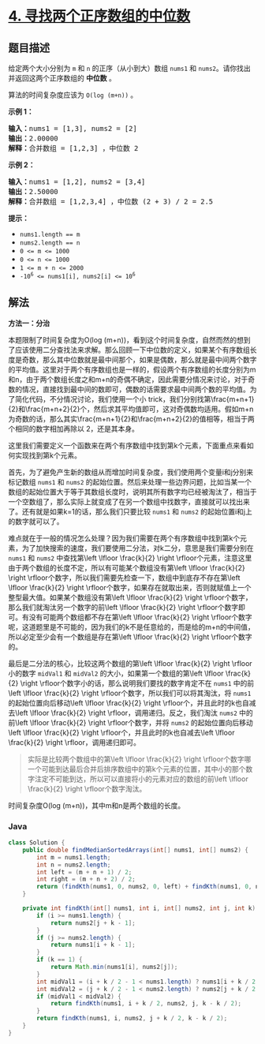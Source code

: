 # [4. 寻找两个正序数组的中位数](https://leetcode.cn/problems/median-of-two-sorted-arrays)

## 题目描述

<p>给定两个大小分别为 <code>m</code> 和 <code>n</code> 的正序（从小到大）数组&nbsp;<code>nums1</code> 和&nbsp;<code>nums2</code>。请你找出并返回这两个正序数组的 <strong>中位数</strong> 。</p>

<p>算法的时间复杂度应该为 <code>O(log (m+n))</code> 。</p>

<p><strong>示例 1：</strong></p>

<pre>
<strong>输入：</strong>nums1 = [1,3], nums2 = [2]
<strong>输出：</strong>2.00000
<strong>解释：</strong>合并数组 = [1,2,3] ，中位数 2
</pre>

<p><strong>示例 2：</strong></p>

<pre>
<strong>输入：</strong>nums1 = [1,2], nums2 = [3,4]
<strong>输出：</strong>2.50000
<strong>解释：</strong>合并数组 = [1,2,3,4] ，中位数 (2 + 3) / 2 = 2.5
</pre>

<p><strong>提示：</strong></p>

<ul>
	<li><code>nums1.length == m</code></li>
	<li><code>nums2.length == n</code></li>
	<li><code>0 &lt;= m &lt;= 1000</code></li>
	<li><code>0 &lt;= n &lt;= 1000</code></li>
	<li><code>1 &lt;= m + n &lt;= 2000</code></li>
	<li><code>-10<sup>6</sup> &lt;= nums1[i], nums2[i] &lt;= 10<sup>6</sup></code></li>
</ul>

## 解法

**方法一：分治**

本题限制了时间复杂度为O(log (m+n))，看到这个时间复杂度，自然而然的想到了应该使用二分查找法来求解。那么回顾一下中位数的定义，如果某个有序数组长度是奇数，那么其中位数就是最中间那个，如果是偶数，那么就是最中间两个数字的平均值。这里对于两个有序数组也是一样的，假设两个有序数组的长度分别为m和n，由于两个数组长度之和m+n的奇偶不确定，因此需要分情况来讨论，对于奇数的情况，直接找到最中间的数即可，偶数的话需要求最中间两个数的平均值。为了简化代码，不分情况讨论，我们使用一个小 trick，我们分别找第\frac{m+n+1}{2}和\frac{m+n+2}{2}个，然后求其平均值即可，这对奇偶数均适用。假如m+n为奇数的话，那么其实\frac{m+n+1}{2}和\frac{m+n+2}{2}的值相等，相当于两个相同的数字相加再除以 2，还是其本身。

这里我们需要定义一个函数来在两个有序数组中找到第k个元素，下面重点来看如何实现找到第k个元素。

首先，为了避免产生新的数组从而增加时间复杂度，我们使用两个变量i和j分别来标记数组 `nums1` 和 `nums2` 的起始位置。然后来处理一些边界问题，比如当某一个数组的起始位置大于等于其数组长度时，说明其所有数字均已经被淘汰了，相当于一个空数组了，那么实际上就变成了在另一个数组中找数字，直接就可以找出来了。还有就是如果k=1的话，那么我们只要比较 `nums1` 和 `nums2` 的起始位置i和j上的数字就可以了。

难点就在于一般的情况怎么处理？因为我们需要在两个有序数组中找到第k个元素，为了加快搜索的速度，我们要使用二分法，对k二分，意思是我们需要分别在 `nums1` 和 `nums2` 中查找第\left \lfloor \frac{k}{2} \right \rfloor个元素，注意这里由于两个数组的长度不定，所以有可能某个数组没有第\left \lfloor \frac{k}{2} \right \rfloor个数字，所以我们需要先检查一下，数组中到底存不存在第\left \lfloor \frac{k}{2} \right \rfloor个数字，如果存在就取出来，否则就赋值上一个整型最大值。如果某个数组没有第\left \lfloor \frac{k}{2} \right \rfloor个数字，那么我们就淘汰另一个数字的前\left \lfloor \frac{k}{2} \right \rfloor个数字即可。有没有可能两个数组都不存在第\left \lfloor \frac{k}{2} \right \rfloor个数字呢，这道题里是不可能的，因为我们的k不是任意给的，而是给的m+n的中间值，所以必定至少会有一个数组是存在第\left \lfloor \frac{k}{2} \right \rfloor个数字的。

最后是二分法的核心，比较这两个数组的第\left \lfloor \frac{k}{2} \right \rfloor小的数字 `midVal1` 和 `midVal2` 的大小，如果第一个数组的第\left \lfloor \frac{k}{2} \right \rfloor个数字小的话，那么说明我们要找的数字肯定不在 `nums1` 中的前\left \lfloor \frac{k}{2} \right \rfloor个数字，所以我们可以将其淘汰，将 `nums1` 的起始位置向后移动\left \lfloor \frac{k}{2} \right \rfloor个，并且此时的k也自减去\left \lfloor \frac{k}{2} \right \rfloor，调用递归。反之，我们淘汰 `nums2` 中的前\left \lfloor \frac{k}{2} \right \rfloor个数字，并将 `nums2` 的起始位置向后移动\left \lfloor \frac{k}{2} \right \rfloor个，并且此时的k也自减去\left \lfloor \frac{k}{2} \right \rfloor，调用递归即可。

> 实际是比较两个数组中的第\left \lfloor \frac{k}{2} \right \rfloor个数字哪一个可能到达最后合并后排序数组中的第k个元素的位置，其中小的那个数字注定不可能到达，所以可以直接将小的元素对应的数组的前\left \lfloor \frac{k}{2} \right \rfloor个数字淘汰。

时间复杂度O(log (m+n))，其中m和n是两个数组的长度。

### **Java**

```java
class Solution {
    public double findMedianSortedArrays(int[] nums1, int[] nums2) {
        int m = nums1.length;
        int n = nums2.length;
        int left = (m + n + 1) / 2;
        int right = (m + n + 2) / 2;
        return (findKth(nums1, 0, nums2, 0, left) + findKth(nums1, 0, nums2, 0, right)) / 2.0;
    }

    private int findKth(int[] nums1, int i, int[] nums2, int j, int k) {
        if (i >= nums1.length) {
            return nums2[j + k - 1];
        }
        if (j >= nums2.length) {
            return nums1[i + k - 1];
        }
        if (k == 1) {
            return Math.min(nums1[i], nums2[j]);
        }
        int midVal1 = (i + k / 2 - 1 < nums1.length) ? nums1[i + k / 2 - 1] : Integer.MAX_VALUE;
        int midVal2 = (j + k / 2 - 1 < nums2.length) ? nums2[j + k / 2 - 1] : Integer.MAX_VALUE;
        if (midVal1 < midVal2) {
            return findKth(nums1, i + k / 2, nums2, j, k - k / 2);
        }
        return findKth(nums1, i, nums2, j + k / 2, k - k / 2);
    }
}
```
